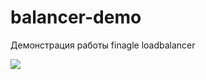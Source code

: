 # balancer-demo

Демонстрация работы finagle loadbalancer

![](https://www.plantuml.com/plantuml/svg/XP0zQmCn38PdwrTeR8SCkTiob43MSiE5Jg63ugYqu8zKjjEXvB_NEcAkXT2RB9xtqGVUfaoIYtS0RqAUSImXiE0tW7dOirnglNv4IfZaifvPrrWtixwnVcP3OmCOC3RwSmmSCkxSXpuriwukC-Rm7Ec4Ht8KBCkh9kv8OAxQTnZv72LFLAPIQSrnjNgQBjlWo9-5K_w3k_kulu-7NnYCJjNajX0tk8kbdYnDqVbBGhya3Fy9Lm2oEGg-91Q0cwKD2gg-VuzVxKDWo-5KlFi1)
